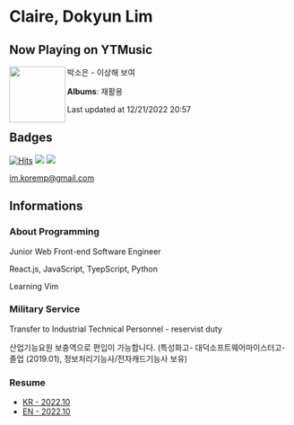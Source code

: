 # Claire, Dokyun Lim

## Now Playing on YTMusic

[<img align="left" width="100" src="https://lh3.googleusercontent.com/jkwdfHbNNI59cIBtlIHJkY3I63jL7_4FzgKOgpHwrXKXRV8a6Js7DHwOXEPvTuZaY44GKUjwfURY8Wk">](https://music.youtube.com/watch?v=I_yz7g8fZSg)

박소은 - 이상해 보여

**Albums**: 재활용

Last updated at 12/21/2022 20:57

## Badges

[![Hits](https://hits.seeyoufarm.com/api/count/incr/badge.svg?url=https%3A%2F%2Fgithub.com%2Fkoremp%2Fkormep&count_bg=%2379C83D&title_bg=%23555555&icon=&icon_color=%23E7E7E7&title=hits&edge_flat=false)](https://hits.seeyoufarm.com)
<a href="https://dev.to/koremp"><img src="https://img.shields.io/badge/dev.to-0A0A0A?style=for-the-badge&logo=devdotto&logoColor=white"/></a>
<a href="https://www.linkedin.com/in/koremp"><img src="https://img.shields.io/badge/LinkedIn-0077B5?style=flat-square&logo=linkedin&logoColor=white"/></a>

im.koremp@gmail.com

## Informations

### About Programming

Junior Web Front-end Software Engineer

React.js, JavaScript, TyepScript, Python

Learning Vim

### Military Service

Transfer to Industrial Technical Personnel - reservist duty

산업기능요원 보충역으로 편입이 가능합니다. (특성화고- 대덕소프트웨어마이스터고- 졸업 (2019.01), 정보처리기능사/전자캐드기능사 보유)

### Resume

* [KR - 2022.10](./resume/README.md)
* [EN - 2022.10](./resume/README.en.md)
